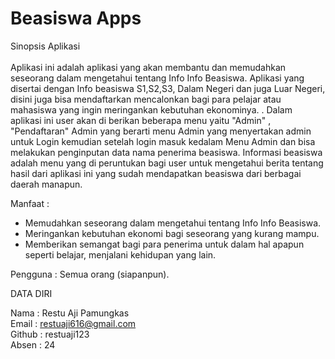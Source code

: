 Beasiswa Apps
==============

Sinopsis Aplikasi <br> <br>
Aplikasi ini adalah aplikasi yang akan membantu dan memudahkan seseorang dalam mengetahui tentang Info Info Beasiswa. Aplikasi yang disertai dengan Info beasiswa S1,S2,S3, Dalam Negeri dan juga Luar Negeri, disini juga bisa mendaftarkan mencalonkan bagi para pelajar atau mahasiswa yang ingin meringankan kebutuhan ekonominya. .
Dalam aplikasi ini user akan di berikan beberapa menu yaitu "Admin" , "Pendaftaran"
Admin yang berarti menu Admin yang menyertakan admin untuk Login kemudian setelah login masuk kedalam Menu Admin dan bisa melakukan penginputan data nama penerima beasiswa.
Informasi beasiswa adalah menu yang di peruntukan bagi user untuk mengetahui berita tentang hasil dari aplikasi ini yang sudah mendapatkan beasiswa dari berbagai daerah manapun. 


Manfaat :
- Memudahkan seseorang dalam mengetahui tentang Info Info Beasiswa.
- Meringankan kebutuhan ekonomi bagi seseorang yang kurang mampu.
- Memberikan semangat bagi para penerima untuk dalam hal apapun seperti   belajar, menjalani kehidupan yang lain.

Pengguna :
Semua orang (siapanpun).


DATA DIRI

Nama		: 	Restu Aji Pamungkas <br>
Email		: 	restuaji616@gmail.com <br>
Github		:	restuaji123 <br>
Absen		:	24 <br>
